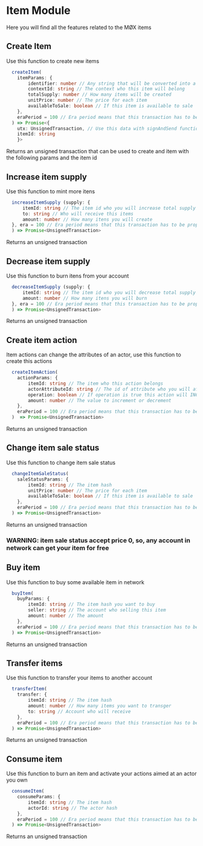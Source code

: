# Item Module

Here you will find all the features related to the MØX items

## Create Item

Use this function to create new items

```typescript
  createItem(
    itemParams: {
        identifier: number // Any string that will be converted into a hash that represent your item id
        contextId: string // The context who this item will belong
        totalSupply: number // How many items will be created
        unitPrice: number // The price for each item
        availableToSale: boolean // If this item is available to sale
    },
    eraPeriod = 100 // Era period means that this transaction has to be propagated in a maximum of 100 blocks after its creation
  ) => Promise<{
    utx: UnsignedTransaction, // Use this data with signAndSend function inside transaction module to propagate this actor to network 
    itemId: string
    }>
```

Returns an unsigned transaction that can be used to create and item with the following params and the item id

## Increase item supply

Use this function to mint more itens

```typescript
  increaseItemSupply (supply: {
      itemId: string // The item id who you will increase total supply
      to: string // Who will receive this items
      amount: number // How many itens you will create
  }, era = 100 // Era period means that this transaction has to be propagated in a maximum of 100 blocks after its creation
  ) => Promise<UnsignedTransaction>
```

Returns an unsigned transaction

## Decrease item supply

Use this function to burn itens from your account

```typescript
  decreaseItemSupply (supply: {
      itemId: string // The item id who you will decrease total supply
      amount: number // How many itens you will burn
  }, era = 100 // Era period means that this transaction has to be propagated in a maximum of 100 blocks after its creation
  ) => Promise<UnsignedTransaction>
```

Returns an unsigned transaction

## Create item action

Item actions can change the attributes of an actor, use this function to create this actions

```typescript
  createItemAction(
    actionParams: {
        itemId: string // The item who this action belongs
        actorAttributeId: string // The id of attribute who you will affected
        operation: boolean // If operation is true this action will INCREMENT the attribute value, if false the action will DECREMENT
        amount: number // The value to increment or decrement
    },
    eraPeriod = 100 // Era period means that this transaction has to be propagated in a maximum of 100 blocks after its creation
  )  => Promise<UnsignedTransaction>
```

Returns an unsigned transaction

## Change item sale status

Use this function to change item sale status

```typescript
  changeItemSaleStatus(
    saleStatusParams: {
        itemId: string // The item hash
        unitPrice: number // The price for each item
        availableToSale: boolean // If this item is available to sale
    },
    eraPeriod = 100 // Era period means that this transaction has to be propagated in a maximum of 100 blocks after its creation
  ) => Promise<UnsignedTransaction>
```

Returns an unsigned transaction

### **WARNING: item sale status accept price 0, so, any account in network can get your item for free**

## Buy item

Use this function to buy some available item in network

```typescript
  buyItem(
    buyParams: {
        itemId: string // The item hash you want to buy
        seller: string // The account who selling this item
        amount: number // The amount
    },
    eraPeriod = 100 // Era period means that this transaction has to be propagated in a maximum of 100 blocks after its creation
  ) => Promise<UnsignedTransaction>
```

Returns an unsigned transaction

## Transfer items

Use this function to transfer your items to another account

```typescript
  transferItem(
    transfer: {
        itemId: string // The item hash
        amount: number // How many items you want to transger
        to: string // Account who will receive
    },
    eraPeriod = 100 // Era period means that this transaction has to be propagated in a maximum of 100 blocks after its creation
  ) => Promise<UnsignedTransaction>
```

Returns an unsigned transaction

## Consume item

Use this function to burn an item and activate your actions aimed at an actor you own

```typescript
  consumeItem(
    consumeParams: {
        itemId: string // The item hash
        actorId: string // The actor hash
    },
    eraPeriod = 100 // Era period means that this transaction has to be propagated in a maximum of 100 blocks after its creation
  ) => Promise<UnsignedTransaction>
```

Returns an unsigned transaction
